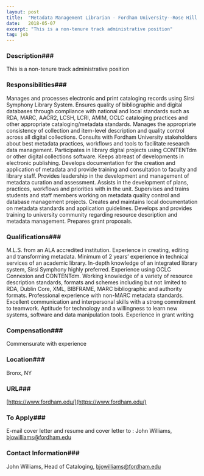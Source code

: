 ```yaml
---
layout: post
title:  "Metadata Management Librarian - Fordham University--Rose Hill Campus, Walsh Library"
date:   2018-05-07
excerpt: "This is a non-tenure track administrative position"
tag: job
---
```


### Description###

This is a non-tenure track administrative position


### Responsibilities###

Manages and processes electronic and print cataloging records using Sirsi Symphony Library System. Ensures quality of bibliographic and digital databases through compliance with national and local standards such as RDA, MARC, AACR2, LCSH, LCRI, AMIM, OCLC cataloging practices and other appropriate cataloging/metadata standards. Manages the appropriate consistency of collection and item-level description and quality control across all digital collections. Consults with Fordham University stakeholders about best metadata practices, workflows and tools to facilitate research data management. Participates in library digital projects using CONTENTdm or other digital collections software. Keeps abreast of developments in electronic publishing. Develops documentation for the creation and application of metadata and provide training and consultation to faculty and library staff. Provides leadership in the development and management of metadata curation and assessment. Assists in the development of plans, practices, workflows and priorities with in the unit. Supervises and trains students and staff members working on metadata quality control and database management projects. Creates and maintains local documentation on metadata standards and application guidelines. Develops and provides training to university community regarding resource description and metadata management. Prepares grant proposals.



### Qualifications###

M.L.S. from an ALA accredited institution. Experience in creating, editing and transforming metadata. Minimum of 2 years’ experience in technical services of an academic library. In-depth knowledge of an integrated library system, Sirsi Symphony highly preferred. Experience using OCLC Connexion and CONTENTdm. Working knowledge of a variety of resource description standards, formats and schemes including but not limited to RDA, Dublin Core, XML, BIBFRAME, MARC bibliographic and authority formats. Professional experience with non-MARC metadata standards. Excellent communication and interpersonal skills with a strong commitment to teamwork. Aptitude for technology and a willingness to learn new systems, software and data manipulation tools. Experience in grant writing



### Compensation###

Commensurate with experience 


### Location###

Bronx, NY


### URL###

[https://www.fordham.edu/](https://www.fordham.edu/)

### To Apply###

E-mail cover letter and resume and cover letter to : John Williams, bjowilliams@fordham.edu




### Contact Information###

John Williams, Head of Cataloging, bjowilliams@fordham.edu

